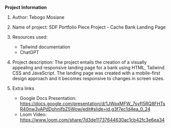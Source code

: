 **Project Information**

1. Author: Tebogo Mosiane

2. Name of project: SDF Portfolio Piece Project - Cache Bank Landing Page

3. Resources used:
    - Tailwind documentation
    - ChatGPT 

5. Project description: The project entails the creation of a visually appealing and responsive landing page for a bank using HTML, Tailwind CSS and JavaScript. The landing page was created with a mobile-first design approach and it becomes responsive to changes in screen sizes.

6. Extra links
    - Google Docs Presentation: https://docs.google.com/presentation/d/1JWpxMFW_7syfI5RQ8FHTsR40nw3vAPdDohnifbZ5Wow/edit#slide=id.g3f7ec1d4ea_0_24
    - Loom Video: https://www.loom.com/share/7d3de11737644630ac1cb42fc3e6ea34
